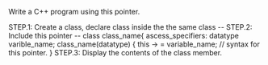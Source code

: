 Write a C++ program using this pointer.



STEP.1: Create a class, declare class inside the the same class --
STEP.2: Include this pointer --
        class class_name{
              ascess_specifiers:
                datatype  varible_name;
                class_name(datatype) {
                    this -> = variable_name;   // syntax for this pointer.
                }
STEP.3: Display the contents of the class member.

